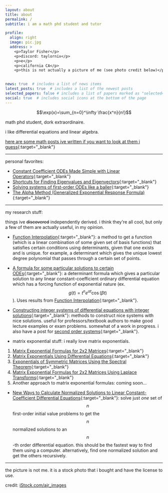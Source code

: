```yaml
---
layout: about
title: about
permalink: /
subtitle: i am a math phd student and tutor

profile:
  align: right
  image: pic.jpg
  address: > 
    <p>Taylor Fisher</p> 
    <p>discord: taylornix</p>   
    <p>e</p> 
    <p>california CA</p>
    <p>this is not actually a picture of me (see photo credit below)</p>  
    

news: true  # includes a list of news items
latest_posts: true  # includes a list of the newest posts
selected_papers: false # includes a list of papers marked as "selected={true}"
social: true  # includes social icons at the bottom of the page
---
```


$$\exp(x)=\sum_{n=0}^\infty \frac{x^n}{n!}$$

math phd student, dork extraordinaire.

i like differential equations and linear algebra.

[here are some math posts ive written if you want to look at them i guess](./blog){:target="_blank"}

---

personal favorites:

- [Constant Coefficient ODEs Made Simple with Linear Operators](./blog/linalglinconstcoef){:target="_blank"}
- [Shortcuts for Finding Eigenvalues and Eigenvectors](./blog/eigentricks){:target="_blank"}
- [Solving systems of first-order ODEs like a baller](./blog/firstordersystemsquick){:target="_blank"}
- [The Alpha Method (Generalized Exponential Response Formula)](./blog/alphamethod){:target="_blank"}

---

my research stuff:

things ive ~~discovered~~ independently derived. i think they're all cool, but only a few of them are actually useful, in my opinion.

- [Function Interpolation](./blog/functioninterp){:target="_blank"}: a method to get a function (which is a linear combination of some given set of basis functions) that satisfies certain conditions using determinants, given that one exists and is unique. for example, a determinant which gives the unique lowest degree polynomial that passes through a certain set of points.

- [A formula for some particular solutions to certain ODEs](./blog/exppolynonhomo){:target="_blank"}: a determinant formula which gives a particular solution to any linear constant-coefficient ordinary differential equation which has a forcing function of exponential nature (ex. $$g(t)=t^ne^{\alpha t}\cos(\beta t)$$). Uses results from [Function Interpolation](./blog/functioninterp){:target="_blank"}.

- [Constructing integer systems of differential equations with integer solutions](./blog/firstordersystems){:target="_blank"}: methods to construct nice systems with nice solutions. useful for professors/textbook authors to make good lecture examples or exam problems. somewhat of a work in progress. i also have a post for [second order systems](./blog/secondordersystems){:target="_blank"}.

- matrix exponential stuff: i really love matrix exponentials.
1. [Matrix Exponential Formulas for 2x2 Matrices](./blog/2x2ezmatrixexp){:target="_blank"}
2. [Matrix Exponentials Using Differential Equations](./blog/matrixexpwde){:target="_blank"}
3. [Exponentials of Symmetric Matrices Using the Spectral Theorem](./blog/symmetric-exp){:target="_blank"}
4. [Matrix Exponential Formulas for 2x2 Matrices Using Laplace Transforms](./blog/ezmatrixexp){:target="_blank"}
5. Another approach to matrix exponential formulas: coming soon...

- [New Ways to Calculate Normalized Solutions to Linear Constant-Coefficient Differential Equations](./blog/newnormalized){:target="_blank"}: solve just *one* set of $$n$$ first-order initial value problems to get the $$n$$ normalized solutions to an $$n$$-th order differential equation. this should be the fastest way to find them using a computer. alternatively, find one normalized solution and get the others recursively.

---

the picture is not me. it is a stock photo that i bought and have the license to use.

credit: <a href="https://iStock.com/portfolio/ajr_images" target="_blank">iStock.com/ajr_images</a>
